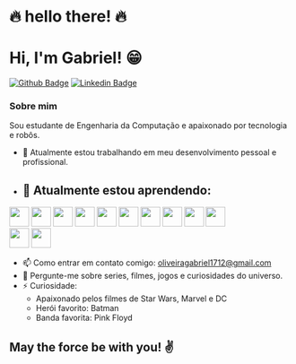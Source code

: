 # :fire: hello there! :fire:

# Hi, I'm Gabriel! :grin:

[![Github Badge](https://img.shields.io/badge/-Github-000?style=flat-square&logo=Github&logoColor=white&link=https://github.com/Zattrus)](https://github.com/Zattrus)
[![Linkedin Badge](https://img.shields.io/badge/-LinkedIn-blue?style=flat-square&logo=Linkedin&logoColor=white&link=https://www.linkedin.com/in/gabrieloliveira/)](https://www.linkedin.com/in/gabriel-am%C3%A2ncio-de-oliveira/)


###  Sobre mim
Sou estudante de Engenharia da Computação e apaixonado por tecnologia e robôs.

- 🔭 Atualmente estou trabalhando em meu desenvolvimento pessoal e profissional.
- 🌱 Atualmente estou aprendendo:
  - 
<img 
src="https://cdn.jsdelivr.net/gh/devicons/devicon/icons/python/python-original.svg" width="35" height="35"/> 
<img src="https://cdn.jsdelivr.net/gh/devicons/devicon/icons/javascript/javascript-plain.svg" width="35" height="35"/> 
<img src="https://cdn.jsdelivr.net/gh/devicons/devicon/icons/django/django-plain.svg" width="35" height="35"/> 
<img src="https://icongr.am/devicon/nodejs-original.svg?size=50&color=currentColor" width="35" height="35"/> 
<img src="https://cdn.jsdelivr.net/gh/devicons/devicon/icons/css3/css3-original.svg" width="35" height="35"/>
<img src="https://cdn.jsdelivr.net/gh/devicons/devicon/icons/html5/html5-original.svg" width="35" height="35"/> 
<img src="https://cdn.jsdelivr.net/gh/devicons/devicon/icons/react/react-original.svg" width="35" height="35"/> 
<img src="https://cdn.jsdelivr.net/gh/devicons/devicon/icons/git/git-original.svg" width="35" height="35"/> 
<img src="https://cdn.jsdelivr.net/gh/devicons/devicon/icons/flutter/flutter-original.svg" width="35" height="35"/> 
<img src="https://cdn.jsdelivr.net/gh/devicons/devicon/icons/dart/dart-original.svg" width="35" height="35"/>  
<img src="https://cdn.jsdelivr.net/gh/devicons/devicon/icons/mongodb/mongodb-original.svg" width="35" height="35"/>
<img src="https://cdn.jsdelivr.net/gh/devicons/devicon/icons/mysql/mysql-original.svg" width="35" height="35"/>
          
          

- 📫 Como entrar em contato comigo: oliveiragabriel1712@gmail.com
- 💬 Pergunte-me sobre series, filmes, jogos e curiosidades do universo.
- ⚡ Curiosidade: 
  - Apaixonado pelos filmes de Star Wars, Marvel e DC
  - Herói favorito: Batman
  - Banda favorita: Pink Floyd 

## May the force be with you! :v:

